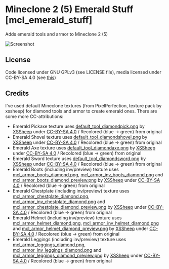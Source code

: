 # Mineclone 2 (5) Emerald Stuff [mcl_emerald_stuff]
 Adds emerald tools and armor to Mineclone 2 (5)

![Screenshot](https://content.minetest.net/uploads/e6ac80362a.png)

## License
 Code licensed under GNU GPLv3 (see LICENSE file), media licensed under CC-BY-SA 4.0 (see [this](https://creativecommons.org/licenses/by-sa/4.0/))
 
## Credits
 I've used default Mineclone textures (from PixelPerfection, texture pack by xssheep) for diamond tools and armor to create emerald ones. 
 There are some more CC-attributions:
 - Emerald Pickaxe texture uses [default_tool_diamondpick.png](https://git.minetest.land/MineClone2/MineClone2/src/branch/master/mods/ITEMS/mcl_tools/textures/default_tool_diamondpick.png) by [XSSheep](https://github.com/XSSheep) under [CC-BY-SA 4.0](https://creativecommons.org/licenses/by-sa/4.0/) / Recolored (blue -> green) from original
 - Emerald Shovel texture uses [default_tool_diamondshovel.png](https://git.minetest.land/MineClone2/MineClone2/src/branch/master/mods/ITEMS/mcl_tools/textures/default_tool_diamondshovel.png) by [XSSheep](https://github.com/XSSheep) under [CC-BY-SA 4.0](https://creativecommons.org/licenses/by-sa/4.0/) / Recolored (blue -> green) from original
 - Emerald Axe texture uses [default_tool_diamondaxe.png](https://git.minetest.land/MineClone2/MineClone2/src/branch/master/mods/ITEMS/mcl_tools/textures/default_tool_diamondaxe.png) by [XSSheep](https://github.com/XSSheep) under [CC-BY-SA 4.0](https://creativecommons.org/licenses/by-sa/4.0/) / Recolored (blue -> green) from original
 - Emerald Sword texture uses [default_tool_diamondsword.png](https://git.minetest.land/MineClone2/MineClone2/src/branch/master/mods/ITEMS/mcl_tools/textures/default_tool_diamondsword.png) by [XSSheep](https://github.com/XSSheep) under [CC-BY-SA 4.0](https://creativecommons.org/licenses/by-sa/4.0/) / Recolored (blue -> green) from original
 - Emerald Boots (including inv/preview) texture uses [mcl_armor_boots_diamond.png](https://git.minetest.land/MineClone2/MineClone2/src/branch/master/mods/ITEMS/mcl_armor/textures/mcl_armor_boots_diamond.png), [mcl_armor_inv_boots_diamond.png](https://git.minetest.land/MineClone2/MineClone2/src/branch/master/mods/ITEMS/mcl_armor/textures/mcl_armor_inv_boots_diamond.png) and [mcl_armor_boots_diamond_preview.png](https://git.minetest.land/MineClone2/MineClone2/src/branch/master/mods/ITEMS/mcl_armor/textures/mcl_armor_boots_diamond_preview.png) by [XSSheep](https://github.com/XSSheep) under [CC-BY-SA 4.0](https://creativecommons.org/licenses/by-sa/4.0/) / Recolored (blue -> green) from original
 - Emerald Chestplate (including inv/preview) texture uses [mcl_armor_chestplate_diamond.png](https://git.minetest.land/MineClone2/MineClone2/src/branch/master/mods/ITEMS/mcl_armor/textures/mcl_armor_chestplate_diamond.png), [mcl_armor_inv_chestplate_diamond.png](https://git.minetest.land/MineClone2/MineClone2/src/branch/master/mods/ITEMS/mcl_armor/textures/mcl_armor_inv_chestplate_diamond.png) and [mcl_armor_chestplate_diamond_preview.png](https://git.minetest.land/MineClone2/MineClone2/src/branch/master/mods/ITEMS/mcl_armor/textures/mcl_armor_chestplate_diamond_preview.png) by [XSSheep](https://github.com/XSSheep) under [CC-BY-SA 4.0](https://creativecommons.org/licenses/by-sa/4.0/) / Recolored (blue -> green) from original
 - Emerald Helmet (including inv/preview) texture uses [mcl_armor_helmet_diamond.png](https://git.minetest.land/MineClone2/MineClone2/src/branch/master/mods/ITEMS/mcl_armor/textures/mcl_armor_helmet_diamond.png), [mcl_armor_inv_helmet_diamond.png](https://git.minetest.land/MineClone2/MineClone2/src/branch/master/mods/ITEMS/mcl_armor/textures/mcl_armor_inv_helmet_diamond.png) and [mcl_armor_helmet_diamond_preview.png](https://git.minetest.land/MineClone2/MineClone2/src/branch/master/mods/ITEMS/mcl_armor/textures/mcl_armor_helmet_diamond_preview.png) by [XSSheep](https://github.com/XSSheep) under [CC-BY-SA 4.0](https://creativecommons.org/licenses/by-sa/4.0/) / Recolored (blue -> green) from original
 - Emerald Leggings (including inv/preview) texture uses [mcl_armor_leggings_diamond.png](https://git.minetest.land/MineClone2/MineClone2/src/branch/master/mods/ITEMS/mcl_armor/textures/mcl_armor_leggings_diamond.png), [mcl_armor_inv_leggings_diamond.png](https://git.minetest.land/MineClone2/MineClone2/src/branch/master/mods/ITEMS/mcl_armor/textures/mcl_armor_inv_leggings_diamond.png) and [mcl_armor_leggings_diamond_preview.png](https://git.minetest.land/MineClone2/MineClone2/src/branch/master/mods/ITEMS/mcl_armor/textures/mcl_armor_leggings_diamond_preview.png) by [XSSheep](https://github.com/XSSheep) under [CC-BY-SA 4.0](https://creativecommons.org/licenses/by-sa/4.0/) / Recolored (blue -> green) from original
